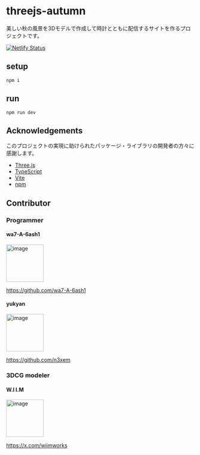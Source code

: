# threejs-autumn
美しい秋の風景を3Dモデルで作成して時計とともに配信するサイトを作るプロジェクトです。

[![Netlify Status](https://api.netlify.com/api/v1/badges/149631e5-fb53-4ad3-ab61-22f2fef6084a/deploy-status)](https://app.netlify.com/sites/3ds-miniture-garden/deploys)

## setup
```
npm i
```

## run
```
npm run dev
```

## Acknowledgements
このプロジェクトの実現に助けられたパッケージ・ライブラリの開発者の方々に感謝します。
* [Three.js](https://threejs.org/)
* [TypeScript](https://www.typescriptlang.org/)
* [Vite](https://vitejs.dev/)
* [npm](https://www.npmjs.com/)

## Contributor

### Programmer
#### wa7-A-6ash1
<img width="100" alt="image" src="https://github.com/n3xem/3js-miniture-garden/assets/40577403/092537cb-bfed-4bbe-a1a1-a0af9dbf4e23">

https://github.com/wa7-A-6ash1

#### yukyan
<img width="100" alt="image" src="https://github.com/n3xem/3js-miniture-garden/assets/40577403/0c3810c1-85bb-4a18-9751-b5954cff97f0">

https://github.com/n3xem

### 3DCG modeler

#### W.I I.M
<img width="100" alt="image" src="https://github.com/n3xem/3js-miniture-garden/assets/40577403/b29cb6f3-e224-4743-bbb8-875c70939a52">

https://x.com/wiimworks
